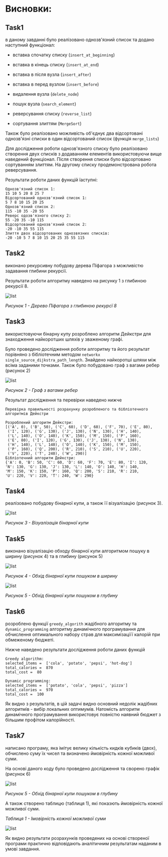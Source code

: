 # Висновки:

## Task1

в даному завданні було реалізовано однозв'язний список та додано наступний функціонал:

- вставка спочатку списку (` insert_at_beginning `)

- вставка в кінець списку (` insert_at_end `)

- вставка в після вузла (` insert_after `)

- вставка в перед вузлом (` insert_before `)

- видалення вузла (` delete_node `)

- пошук вузла (` search_element `)

- реверсування списку (` reverse_list `)

- сортування злиттям (` MergeSort `)

Також було реалізовано можливість об'єднує два відсортовані однозв'язні списки в один відсортований список (функція ` merge_lists `)

Для дослідження роботи однозв'язного списку було реалізовано створення двух списків з додаванням елементів використовуючи вище наведений функціонал. Після створення списки було відсортовано сортуванням злиттям. На другому списку продемонстрована робота реверсування.

 Результати роботи даних функцій їаступні:

 ```
Однозв'язний список 1:
15 10 5 20 8 25 7
Відсортований однозв'язний список 1:
5 7 8 10 15 20 25
Однозв'язний список 2:
115 -10 35 -20 55
Реверс одозв'язного списку 2:
55 -20 35 -10 115
Відсортований однозв'язний список 2:
-20 -10 35 55 115
Злиття двох відсортованих однозвязних списків:
-20 -10 5 7 8 10 15 20 25 35 55 115
 ```

## Task2

виконано рекурсивну побудову дерева Піфагора з можливістю задавання глибини рекурсії.

Результати роботи алгоритму наведено на рисунку 1 з глибиною рекурсії 8.

![list](assets/pythagoras_tree.png)

*Рисунок 1 - Дерево Піфагора з глибиною рекурсї 8*

## Task3

використовуючи бінарну купу розроблено алгоритм Дейкстри для знаходження найкоротших шляхів у зваженому графі.

Було проведено  дослідження роботи алгоритму та його результат порівняно з бібліотечним методом ` networkx ` ` single_source_dijkstra_path_length `. Знайдено найкоротші шляхи між всіма заданими точками. Також було побудовано граф з вагами ребер (рисунок 2) 

![list](assets/graph_task3.png)

*Рисунок 2 - Граф з вагами ребер*

Результат дослідження та перевірки наведено нижче

```
Перевірка правильності розрахунку розробленого та бібліотечного алгоритмів Дейкстри

Розроблений алгоритм Дейкстри:
[('A', 0), ('B', 50), ('C', 60), ('D', 60), ('F', 70), ('E', 80),
 ('I', 120), ('G', 130), ('J', 130), ('N', 130), ('H', 140), 
 ('L', 140), ('O', 140), ('K', 150), ('M', 150), ('P', 160), 
 ('E', 80), ('I', 120), ('G', 130), ('J', 130), ('N', 130), 
 ('H', 140), ('L', 140), ('O', 140), ('K', 150), ('M', 150), 
 ('P', 160), ('Q', 200), ('R', 210), ('S', 210), ('U', 220), 
 ('V', 220), ('T', 240), ('W', 290)]   
Бібліотечний алгоритм Дейкстри:
{'A': 0, 'B': 50, 'C': 60, 'D': 60, 'F': 70, 'E': 80, 'I': 120, 
'N': 130, 'G': 130, 'J': 130, 'L': 140, 'O': 140, 'H': 140, 
'M': 150, 'K': 150, 'P': 160, 'Q': 200, 'S': 210, 'R': 210, 
'U': 220, 'V': 220, 'T': 240, 'W': 290}
```
## Task4

реалізовано побудову бінарної купи, а також її візуалізацію (рисунок 3).

![list](assets/heap_task4.png)

*Рисунок 3 - Візуалізація бінарної купи*

## Task5

виконано візуалізацію обходу бінарної купи алгоритмом пошуку в ширину (рисунок 4) та в глибину (рисунок 5)

![list](assets/bfs_task5.png)

*Рисунок 4 - Обхід бінарної купи пошуком в ширину*

![list](assets/dfs_task5.png)

*Рисунок 5 - Обхід бінарної купи пошуком в глубину*

## Task6

розроблено функції ` greedy_algorith ` жадібного алгоритму та ` dynamic_programming ` алгоритму динамічного програмування для обчислення оптимального набору страв для максимізаціїї калорій при обмеженому бюджеті.

Нижче наведено результати дослідження роботи даних функцій

```
Greedy algorithm:
selected_items =  ['cola', 'potato', 'pepsi', 'hot-dog']
total_calories =  870
total_cost =  80

Dynamic programming:
selected_items =  ['potato', 'cola', 'pepsi', 'pizza']
total_calories =  970
total_cost =  100
```

Як видно з результатів, в цій задачі видно основний недолік жадібних алгоритмів - вибір локальних оптимумів.
Натомість алгоритм динамічного програмування використовує повністю наявний бюджет з більшим профітом калорійності.

## Task7

написано програму, яка імітує велику кількість кидків кубиків (двох), обчислено суму їх чисел та визначено ймовірність кожної можливої суми.

На основі даного коду було проведено дослідження та сворено графік (рисунок 6)

![list](assets/probab_task7.png)

*Рисунок 5 - Обхід бінарної купи пошуком в глубину*

A також створено таблицю (таблиця 1), які показють ймовірність кожної можливої суми.

*Таблиця 1 - Імовірність кожної можливої суми*

![list](assets/table_task7.png)

Як видно результати розрахунків проведених на основі створеної програми практично відповідають аналітичним результатам наданим в умові завдання.
